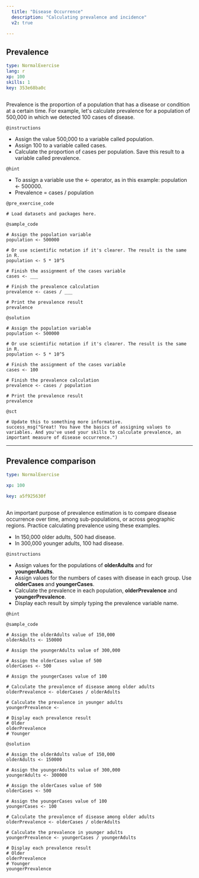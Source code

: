 ```yaml
---
  title: "Disease Occurrence"
  description: "Calculating prevalence and incidence"
  v2: true

---
```

## Prevalence

```yaml
type: NormalExercise
lang: r
xp: 100
skills: 1
key: 353e68ba0c



```

Prevalence is the proportion of a population that has a disease or condition at a certain time. For example, let's calculate prevalence for a population of 500,000 in which we detected 100 cases of disease.

`@instructions`
- Assign the value 500,000 to a variable called population.
- Assign 100 to a variable called cases.
- Calculate the proportion of cases per population. Save this result to a variable called prevalence.

`@hint`
- To assign a variable use the <- operator, as in this example: population <- 500000. 
- Prevalence = cases / population

`@pre_exercise_code`
```{r}
# Load datasets and packages here.
```
`@sample_code`
```{r}
# Assign the population variable
population <- 500000

# Or use scientific notation if it's clearer. The result is the same in R.
population <- 5 * 10^5

# Finish the assignment of the cases variable
cases <- ___

# Finish the prevalence calculation
prevalence <- cases / ___

# Print the prevalence result
prevalence
```
`@solution`
```{r}
# Assign the population variable
population <- 500000

# Or use scientific notation if it's clearer. The result is the same in R.
population <- 5 * 10^5

# Finish the assignment of the cases variable
cases <- 100

# Finish the prevalence calculation
prevalence <- cases / population

# Print the prevalence result
prevalence
```
`@sct`
```{r}
# Update this to something more informative.
success_msg("Great! You have the basics of assigning values to variables. And you've used your skills to calculate prevalence, an important measure of disease occurrence.")
```






---
## Prevalence comparison

```yaml
type: NormalExercise

xp: 100

key: a5f925630f



```

An important purpose of prevalence estimation is to compare disease occurrence over time, among sub-populations, or across geographic regions. Practice calculating prevalence using these examples.
- In 150,000 older adults, 500 had disease.
- In 300,000 younger adults, 100 had disease.

`@instructions`
- Assign values for the populations of **olderAdults** and for **youngerAdults**.
- Assign values for the numbers of cases with disease in each group. Use **olderCases** and **youngerCases**.
- Calculate the prevalence in each population, **olderPrevalence** and **youngerPrevalence**. 
- Display each result by simply typing the prevalence variable name.

`@hint`



`@sample_code`
```{r}
# Assign the olderAdults value of 150,000
olderAdults <- 150000

# Assign the youngerAdults value of 300,000

# Assign the olderCases value of 500
olderCases <- 500

# Assign the youngerCases value of 100

# Calculate the prevalence of disease among older adults
olderPrevalence <- olderCases / olderAdults

# Calculate the prevalence in younger adults
youngerPrevalence <- 

# Display each prevalence result
# Older
olderPrevalence
# Younger

```
`@solution`
```{r}
# Assign the olderAdults value of 150,000
olderAdults <- 150000

# Assign the youngerAdults value of 300,000
youngerAdults <- 300000

# Assign the olderCases value of 500
olderCases <- 500

# Assign the youngerCases value of 100
youngerCases <- 100

# Calculate the prevalence of disease among older adults
olderPrevalence <- olderCases / olderAdults

# Calculate the prevalence in younger adults
youngerPrevalence <- youngerCases / youngerAdults

# Display each prevalence result
# Older
olderPrevalence
# Younger
youngerPrevalence
```





